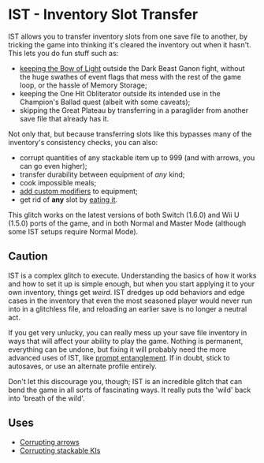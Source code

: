 # IST - Inventory Slot Transfer

IST allows you to transfer inventory slots from one save file to another, by tricking the game into thinking it's cleared the inventory out when it hasn't. This lets you do fun stuff such as:

- [keeping the Bow of Light](Keeping%20the%20Bow%20of%20Light.md) outside the Dark Beast Ganon fight, without the huge swathes of event flags that mess with the rest of the game loop, or the hassle of Memory Storage;
- keeping the One Hit Obliterator outside its intended use in the Champion's Ballad quest (albeit with some caveats);
- skipping the Great Plateau by transferring in a paraglider from another save file that already has it.

Not only that, but because transferring slots like this bypasses many of the inventory's consistency checks, you can also:

- corrupt quantities of any stackable item up to 999 (and with arrows, you can go even higher);
- transfer durability between equipment of *any* kind;
- cook impossible meals;
- [add custom modifiers](../wmc/README.md) to equipment;
- get rid of **any** slot by [eating it](../pe/README.md).


This glitch works on the latest versions of both Switch (1.6.0) and Wii U (1.5.0) ports of the game, and in both Normal and Master Mode (although some IST setups require Normal Mode).

## Caution

IST is a complex glitch to execute. Understanding the basics of how it works and how to set it up is simple enough, but when you start applying it to your own inventory, things get _weird_. IST dredges up odd behaviors and edge cases in the inventory that even the most seasoned player would never run into in a glitchless file, and reloading an earlier save is no longer a neutral act.

If you get very unlucky, you can really mess up your save file inventory in ways that will affect your ability to play the game. Nothing is permanent, everything can be undone, but fixing it will probably need the more advanced uses of IST, like [prompt entanglement](../pe/README.md). If in doubt, stick to autosaves, or use an alternate profile entirely.

Don't let this discourage you, though; IST is an incredible glitch that can bend the game in all sorts of fascinating ways. It really puts the 'wild' back into 'breath of the wild'.


## Uses

- [Corrupting arrows](./Corrupt%20Arrows.md)
- [Corrupting stackable KIs](./Corrupt%20Stackable%20Key%20Items.md)
